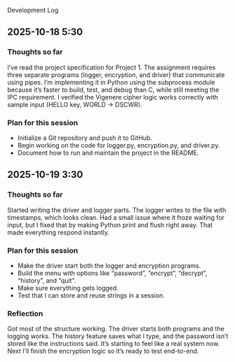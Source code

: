  Development Log


## 2025-10-18 5:30

### Thoughts so far

I’ve read the project specification for Project 1. The assignment requires three separate programs (logger, encryption, and driver) that communicate using pipes. I’m implementing it in Python using the subprocess module because it’s faster to build, test, and debug than C, while still meeting the IPC requirement. I verified the Vigenere cipher logic works correctly with sample input (HELLO key, WORLD → DSCWR).  


### Plan for this session

- Initialize a Git repository and push it to GitHub.
- Begin working on the code for logger.py, encryption.py, and driver.py.
- Document how to run and maintain the project in the README.


## 2025-10-19 3:30
### Thoughts so far
Started writing the driver and logger parts. The logger writes to the file with timestamps, which looks clean. Had a small issue where it froze waiting for input, but I fixed that by making Python print and flush right away. That made everything respond instantly.

### Plan for this session
- Make the driver start both the logger and encryption programs.
- Build the menu with options like “password”, “encrypt”, “decrypt”, “history”, and “quit”.
- Make sure everything gets logged.
- Test that I can store and reuse strings in a session.

### Reflection
Got most of the structure working. The driver starts both programs and the logging works. The history feature saves what I type, and the password isn’t stored like the instructions said. It’s starting to feel like a real system now. Next I’ll finish the encryption logic so it’s ready to test end-to-end.








